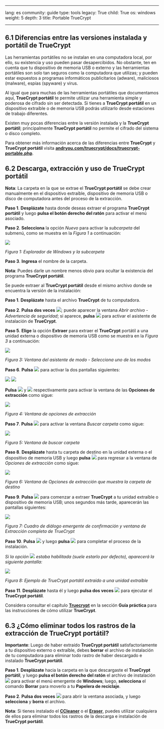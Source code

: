 

---

lang: es
community: guide
type: tools
legacy: True
child: True
os: windows
weight: 5
depth: 3
title: Portable TrueCrypt

---

## 6.1 Diferencias entre las versiones instalada y portátil de TrueCrypt ##

Las herramientas portátiles no se instalan en una computadora local, por ello, su existencia y uso pueden pasar desapercibidos. No obstante, ten en cuenta que tu dispositivo de memoria USB o externo y las herramientas portátiles son solo tan seguros como la computadora que utilizas; y pueden estar expuestos a programas informáticos publicitarios (adware), maliciosos (malware), espías (spyware) y virus.

Al igual que para muchas de las herramientas portátiles que documentamos aquí, **TrueCrypt portátil** te permite utilizar una herramienta simple y poderosa de cifrado sin ser detectada. Si tienes a **TrueCrypt portátil** en un dispositivo extraíble o de memoria USB podrás utilizarlo desde estaciones de trabajo diferentes.

Existen muy pocas diferencias entre la versión instalada y la **TrueCrypt portátil**; principalmente **TrueCrypt portátil** no permite el cifrado del sistema o disco completo. 

Para obtener más información acerca de las diferencias entre **TrueCrypt** y **TrueCrypt portátil** visita [**andryou.com/truecrypt/docs/truecrypt-portable.php**](http://andryou.com/truecrypt/docs/truecrypt-portable.php).

## 6.2 Descarga, extracción y uso de TrueCrypt portátil ##

**Nota**: La carpeta en la que se extrae el **TrueCrypt portátil** se debe crear manualmente en el dispositivo extraíble, dispositivo de memoria USB o disco de computadora antes del proceso de la extracción.

**Paso 1**. **Desplázate** hasta donde deseas extraer el programa **TrueCrypt portátil** y luego **pulsa el botón derecho del ratón** para activar el menú asociado.

**Paso 2**. **Selecciona** la opción *Nuevo* para activar la *subcarpeta* del submenú, como se muestra en la *Figura 1* a continuación:

![](/sbox/screen/truecryptportable-es-1/01.png)

*Figura 1: Explorador de Windows y la subcarpeta*

**Paso 3**. **Ingresa** el nombre de la carpeta.

**Nota**: Puedes darle un nombre menos obvio para ocultar la existencia del programa **TrueCrypt portátil**.

Se puede extraer al **TrueCrypt portátil** desde el mismo archivo donde se encuentra la versión de la instalación:

**Paso 1**.  **Desplázate** hasta el archivo **TrueCrypt** de tu computadora.

**Paso 2**. **Pulsa dos veces** ![](/sbox/screen/truecryptportable-es-1/06.png); puede aparecer la ventana *Abrir archivo - Advertencia de seguridad*; si aparece, **pulsa** ![](/sbox/screen/truecrypt-es-1/05.png) para activar el asistente de instalación de **TrueCrypt**. 

**Paso 5**. **Elige** la opción **Extraer** para extraer el **TrueCrypt** portátil a una unidad externa o dispositivo de memoria USB como se muestra en la *Figura 3* a continuación:

![](/sbox/screen/truecryptportable-es-1/08.png)

*Figura 3: Ventana del asistente de modo - Selecciona uno de los modos*

**Paso 6**. **Pulsa** ![](/sbox/screen/truecryptportable-es-1/09.png) para activar la dos pantallas siguientes:

![](/sbox/screen/truecryptportable-es-1/08a.png)
![](/sbox/screen/truecryptportable-es-1/08b.png)

**Pulsa** ![](/sbox/screen/truecryptportable-es-1/17.png) y ![](/sbox/screen/truecryptportable-es-1/08c.png) respectivamente para activar la ventana de las **Opciones de extracción** como sigue: 

![](/sbox/screen/truecryptportable-es-1/10.png)

*Figura 4: Ventana de opciones de extracción*

**Paso 7**. **Pulsa** ![](/sbox/screen/truecryptportable-es-1/11.png) para activar la ventana *Buscar carpeta* como sigue:

![](/sbox/screen/truecryptportable-es-1/12.png)

*Figura 5: Ventana de buscar carpeta*

**Paso 8**. **Desplázate** hasta tu carpeta de destino en la unidad externa o el dispositivo de memoria USB y luego **pulsa** ![](/sbox/screen/truecryptportable-es-1/17.png) para regresar a la ventana de *Opciones de extracción* como sigue: 

![](/sbox/screen/truecryptportable-es-1/14.png)

*Figura 6: Ventana de Opciones de extracción que muestra la carpeta de destino*

**Paso 9**. **Pulsa** ![](/sbox/screen/truecryptportable-es-1/13.png) para comenzar a extraer **TrueCrypt** a tu unidad extraíble o dispositivo de memoria USB; unos segundos más tarde, aparecerán las pantallas siguientes:

![](/sbox/screen/truecryptportable-es-1/16.png)

*Figura 7: Cuadro de diálogo emergente de confirmación y ventana de Extracción completa de TrueCrypt*

**Paso 10**. **Pulsa** ![](/sbox/screen/truecryptportable-es-1/17.png) y luego **pulsa** ![](/sbox/screen/truecryptportable-es-1/18.png) para completar el proceso de la instalación.

*Si la opción ![](/sbox/screen/truecryptportable-es-1/19.png) estaba habilitada (suele estarlo por defecto), aparecerá la siguiente pantalla:*

![](/sbox/screen/truecryptportable-es-1/20.png)

*Figura 8: Ejemplo de TrueCrypt portátil extraído a una unidad extraíble*

**Paso 11**. **Desplázate** hasta él y luego **pulsa dos veces** ![](/sbox/screen/truecryptportable-es-1/21.png) para ejecutar el **TrueCrypt portátil**.

Considera consultar el capítulo [**Truecrypt**](/es/truecrypt_principal) en la sección **Guía práctica** para las instrucciones de cómo utilizar **TrueCrypt**. 

## 6.3 ¿Cómo eliminar todos los rastros de la extracción de TrueCrypt portátil? ##

**Importante**: Luego de haber extraído **TrueCrypt portátil** satisfactoriamente a tu dispositivo externo o extraíble, debes **borrar** el archivo de instalación de tu computadora para eliminar todo rastro de haber descargado e instalado **TrueCrypt portátil**.

**Paso 1**. **Desplázate** hacia la carpeta en la que descargaste el **TrueCrypt portátil**, y luego **pulsa el botón derecho del ratón** el archivo de instalación ![](/sbox/screen/truecryptportable-es-1/06.png) para activar el menú emergente de **Windows**; luego, **selecciona** el comando **Borrar** para moverlo a tu **Papelera de reciclaje**.

**Paso 2**. **Pulsa dos veces** ![](/sbox/screen/truecryptportable-es-1/23.png) para abrir la ventana asociada, y luego **selecciona** y **borra** el archivo. 

**Nota**: Si tienes instalado el [**CCleaner**](/es/ccleaner_principal) o el [**Eraser**](/es/eraser_principal), puedes utilizar cualquiera de ellos para eliminar todos los rastros de la descarga e instalación de **TrueCrypt portátil**.

